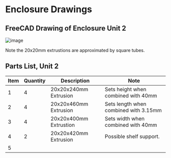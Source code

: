 # Enclosure Drawings

## FreeCAD Drawing of Enclosure Unit 2

![image](https://github.com/PubInv/NASA-COG/assets/5836181/ef931603-99ee-413d-82e9-e4cd63969ba4)

Note the 20x20mm extrustions are approximated by square tubes.


## Parts List, Unit 2
| **Item** | **Quantity** | **Description** | **Note** |
|----------|--------------|------------------------|---------------------------------------|
| 1 | 4 | 20x20x240mm Extrusion | Sets height when combined with 40mm |
| 2 | 4 | 20x20x460mm Extrusion | Sets length when combined with 3.15mm |
| 3 | 4 | 20x20x400mm Extrustion | Sets width when combined with 40mm |
| 4 | 2 | 20x20x420mm Extrusion | Possible shelf support. |
| 5 | | | |

